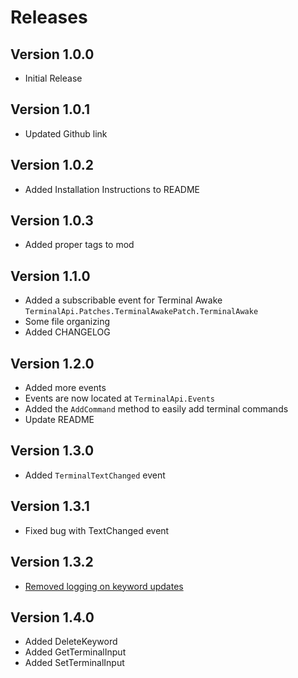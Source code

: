 # Releases

## Version 1.0.0

- Initial Release

## Version 1.0.1

- Updated Github link

## Version 1.0.2

- Added Installation Instructions to README

## Version 1.0.3

- Added proper tags to mod

## Version 1.1.0

- Added a subscribable event for Terminal Awake
`TerminalApi.Patches.TerminalAwakePatch.TerminalAwake`
- Some file organizing 
- Added CHANGELOG

## Version 1.2.0

- Added more events
- Events are now located at `TerminalApi.Events`
- Added the `AddCommand` method to easily add terminal commands
- Update README

## Version 1.3.0

- Added `TerminalTextChanged` event

## Version 1.3.1

- Fixed bug with TextChanged event

## Version 1.3.2

- [Removed logging on keyword updates](https://github.com/NotAtomicBomb/TerminalApi/pull/5)

## Version 1.4.0

- Added DeleteKeyword
- Added GetTerminalInput
- Added SetTerminalInput